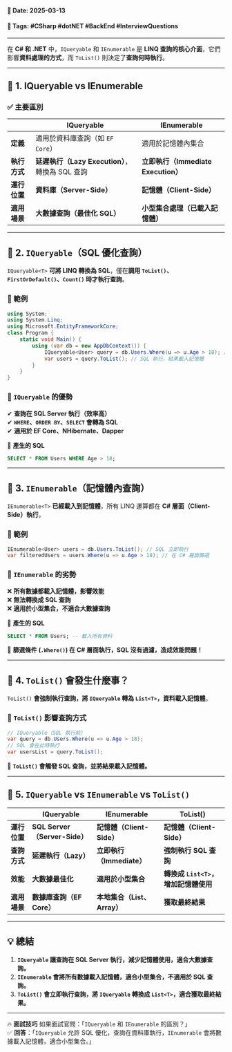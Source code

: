 #### 📅 **Date**: 2025-03-13

#### 🔖 **Tags**: #CSharp #dotNET #BackEnd #InterviewQuestions

---

在 **C# 和 .NET** 中，`IQueryable` 和 `IEnumerable` 是 **LINQ 查詢的核心介面**，它們影響**資料處理的方式**，而 `ToList()` 則決定了**查詢何時執行**。

---

## **📍 1. IQueryable vs IEnumerable**

### **✅ 主要區別**

|          | **IQueryable**                      | **IEnumerable**               |
| -------- | ----------------------------------- | ----------------------------- |
| **定義**   | 適用於資料庫查詢（如 `EF Core`）               | 適用於記憶體內集合                     |
| **執行方式** | **延遲執行（Lazy Execution）**，轉換為 SQL 查詢 | **立即執行（Immediate Execution）** |
| **運行位置** | **資料庫（Server-Side）**                | **記憶體（Client-Side）**          |
| **適用場景** | **大數據查詢（最佳化 SQL）**                  | **小型集合處理（已載入記憶體）**            |

---

## **📍 2. `IQueryable`（SQL 優化查詢）**

`IQueryable<T>` **可將 LINQ 轉換為 SQL**，僅在**調用 `ToList()`、`FirstOrDefault()`、`Count()` 時才執行查詢**。

### **🔹 範例**

```csharp
using System;
using System.Linq;
using Microsoft.EntityFrameworkCore;
class Program {
	static void Main() {
		using (var db = new AppDbContext()) {
			IQueryable<User> query = db.Users.Where(u => u.Age > 18); // SQL 未執行
			var users = query.ToList(); // SQL 執行，結果載入記憶體
		}
	}
}
```

### **📌 `IQueryable` 的優勢**

✔ **查詢在 SQL Server 執行（效率高）**  
✔ **`WHERE`、`ORDER BY`、`SELECT` 會轉為 SQL**  
✔ **適用於 EF Core、NHibernate、Dapper**

🔹 **產生的 SQL**

```sql
SELECT * FROM Users WHERE Age > 18;
```

---

## **📍 3. `IEnumerable`（記憶體內查詢）**

`IEnumerable<T>` **已經載入到記憶體**，所有 LINQ 運算都在 **C# 層面（Client-Side）執行**。

### **🔹 範例**

```csharp
IEnumerable<User> users = db.Users.ToList(); // SQL 立即執行
var filteredUsers = users.Where(u => u.Age > 18); // 在 C# 層面篩選
```

### **📌 `IEnumerable` 的劣勢**

❌ **所有數據都載入記憶體，影響效能**  
❌ **無法轉換成 SQL 查詢**  
❌ **適用於小型集合，不適合大數據查詢**

🔹 **產生的 SQL**

```sql
SELECT * FROM Users; -- 載入所有資料
```

📌 **篩選條件 (`.Where()`) 在 C# 層面執行，SQL 沒有過濾，造成效能問題！**

---

## **📍 4. `ToList()` 會發生什麼事？**

`ToList()` **會強制執行查詢，將 `IQueryable` 轉為 `List<T>`，資料載入記憶體**。

### **🔹 `ToList()` 影響查詢方式**

```csharp
// IQueryable（SQL 執行前） 
var query = db.Users.Where(u => u.Age > 18);  
// SQL 會在此時執行 
var usersList = query.ToList();
```

📌 **`ToList()` 會觸發 SQL 查詢，並將結果載入記憶體。**

---

## **📍 5. `IQueryable` vs `IEnumerable` vs `ToList()`**

| |**IQueryable**|**IEnumerable**|**ToList()**|
|---|---|---|---|
|**運行位置**|**SQL Server（Server-Side）**|**記憶體（Client-Side）**|**記憶體（Client-Side）**|
|**查詢方式**|**延遲執行（Lazy）**|**立即執行（Immediate）**|**強制執行 SQL 查詢**|
|**效能**|**大數據最佳化**|**適用於小型集合**|**轉換成 `List<T>`，增加記憶體使用**|
|**適用場景**|**數據庫查詢（EF Core）**|**本地集合（List、Array）**|**獲取最終結果**|

---

## **💡 總結**

1. **`IQueryable` 讓查詢在 SQL Server 執行，減少記憶體使用，適合大數據查詢。**  
2. **`IEnumerable` 會將所有數據載入記憶體，適合小型集合，不適用於 SQL 查詢。**  
3. **`ToList()` 會立即執行查詢，將 `IQueryable` 轉換成 `List<T>`，適合獲取最終結果。**

---

🔥 **面試技巧** 如果面試官問：「`IQueryable` 和 `IEnumerable` 的區別？」  
✅ **回答**：「`IQueryable` 允許 SQL 優化，查詢在資料庫執行，`IEnumerable` 會將數據載入記憶體，適合小型集合。」